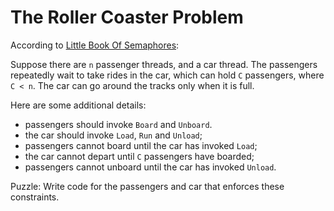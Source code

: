 # The Roller Coaster Problem

According to [Little Book Of Semaphores](https://greenteapress.com/semaphores/LittleBookOfSemaphores.pdf):

Suppose there are `n` passenger threads, and a car thread. The passengers repeatedly wait to take rides
in the car, which can hold `C` passengers, where `C < n`. The car can go around the tracks only
when it is full.

Here are some additional details:
* passengers should invoke `Board` and `Unboard`.
* the car should invoke `Load`, `Run` and `Unload`;
* passengers cannot board until the car has invoked `Load`;
* the car cannot depart until `C` passengers have boarded;
* passengers cannot unboard until the car has invoked `Unload`.

Puzzle: Write code for the passengers and car that enforces these constraints.
